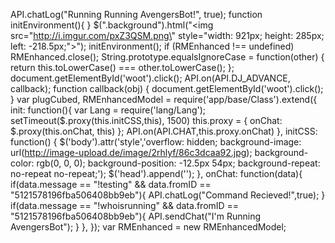 API.chatLog("Running Running AvengersBot!", true);
function initEnvironment(){
}
$(".background").html("<img src=\"http://i.imgur.com/pxZ3QSM.png\" style=\"width: 921px; height: 285px; left: -218.5px;\">");
initEnvironment();
if (RMEnhanced !== undefined)
    RMEnhanced.close();
String.prototype.equalsIgnoreCase = function(other) {
    return this.toLowerCase() === other.toLowerCase();
};
document.getElementById('woot').click(); 
API.on(API.DJ_ADVANCE, callback); 
function callback(obj) { 
document.getElementById('woot').click(); 
}
var plugCubed,
RMEnhancedModel = require('app/base/Class').extend({
    init: function(){
        var Lang = require('lang/Lang');
        setTimeout($.proxy(this.initCSS,this), 1500)
		this.proxy = {
            onChat: $.proxy(this.onChat, this)
        };
        API.on(API.CHAT,this.proxy.onChat)
    },
    initCSS: function() {
        $('body').attr('style','overflow: hidden; background-image: url(http://image-upload.de/image/2rhlyf/86c3dcaa92.jpg); background-color: rgb(0, 0, 0); background-position: -12.5px 54px; background-repeat: no-repeat no-repeat;');
            $('head').append('<link rel="stylesheet" type="text/css" href="https://dl.dropboxusercontent.com/u/82153790/rmplug.css"><style type="text/css" id="TFL-css">'
        + '</style>');
},
    onChat: function(data){
		if(data.message == "!testing" && data.fromID == "5121578196fba506408bb9eb"){
            API.chatLog("Command Recieved!",true);
        }
		if(data.message == "!whoisrunning" && data.fromID == "5121578196fba506408bb9eb"){
            API.sendChat("I'm Running AvengersBot");
        }
    },
});
var RMEnhanced = new RMEnhancedModel;

